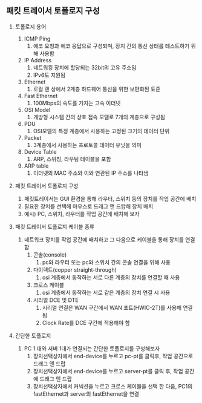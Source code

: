 ## 패킷 트레이서 토폴로지 구성

1. 토폴로지 용어
    1. ICMP Ping
        1. 에코 요청과 에코 응답으로 구성되며, 장치 간의 통신 상태를 테스트하기 위해 사용함
    2. IP Address
        1. 네트워킹 장치에 할당되는 32bit의 고유 주소임
        2. IPv6도 지원됨
    3. Ethernet
        1. 로컬 랜 상에서 2계층 하드웨어 통신을 위한 보편화된 툐준
    4. Fast Ethernet
        1. 100Mbps의 속도를 가지는 고속 이더넷
    5. OSI Model
        1. 개방형 시스템 간의 상호 접속 모델로 7개의 계층으로 구성됨
    6. PDU
        1. OSI모델의 특정 계층에서 사용하는 고정된 크기의 데이터 단위
    7. Packet
        1. 3계층에서 사용하는 프로토콜 데이터 유닛을 의미
    8. Device Table
        1. ARP, 스위칭, 라우팅 테이블을 포함
    9. ARP table
        1. 이더넷의 MAC 주소와 이와 연관된 IP 주소를 나타냄
2. 패킷 트레이서 토폴로지 구성
    1. 패킷트레이서는 GUI 환경을 통해 라우터, 스위치 등의 장치를 작업 공간에 배치
    2. 필요한 장치를 선택해 마우스로 드래그 앤 드랍해 장치 배치
    3. 예시) PC, 스위치, 라우터를 작업 공간에 배치해 보자
    
3. 패킷 트레이서 토폴로지 케이블 종류
    1. 네트워크 장치를 작업 공간에 배치하고 그 다음으로 케이블을 통해 장치를 연결함
        1. 콘솔(console)
            1. pc와 라우터 또는 pc와 스위치 간의 콘솔 연결을 위해 사용
        2. 다이렉트(copper straight-through)
            1. osi 계층에서 동작하는 서로 다른 계층의 장치를 연결할 때 사용
        3. 크로스 케이블
            1. osi 계층에서 동작하는 서로 같은 계층의 장치 연결 시 사용
        4. 시리얼 DCE 및 DTE
            1. 시리얼 연결은 WAN 구간에서 WAN 포트(HWIC-2T)를 사용해 연결됨
            2. Clock Rate를 DCE 구간에 적용해야 함
        
4. 간단한 토폴로지
    1. PC 1 대와 서버 1대가 연결되는 간단한 토폴로지를 구성해보자
        1. 장치선택상자에서 end-device를 누르고 pc-pt를 클릭후, 작업 공간으로 드래그 앤 드랍
        2. 장치선택상자에서 end-device를 누르고 server-pt를 클릭 후, 작업 공간에 드래그 앤 드랍
        3. 장치선택상자에서 커넥션을 누르고 크로스 케이블을 선택 한 다음, PC1의 fastEthernet과 server의 fastEthernet을 연결